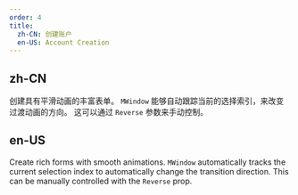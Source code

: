 ```yaml
---
order: 4
title:
  zh-CN: 创建账户
  en-US: Account Creation
---
```


## zh-CN

创建具有平滑动画的丰富表单。 `MWindow` 能够自动跟踪当前的选择索引，来改变过渡动画的方向。 这可以通过 `Reverse` 参数来手动控制。

## en-US

Create rich forms with smooth animations. `MWindow` automatically tracks the current selection index to automatically change the transition direction. This can be manually controlled with the `Reverse` prop.

